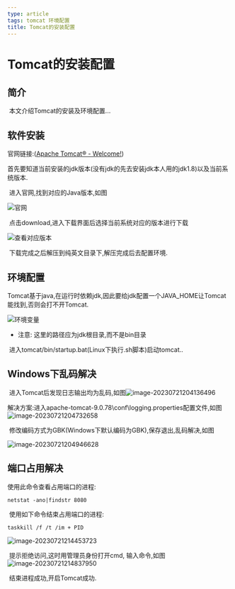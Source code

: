 ```yaml
---
type: article
tags: tomcat 环境配置
title: Tomcat的安装配置
---
```


# Tomcat的安装配置

## 简介

​	本文介绍Tomcat的安装及环境配置...

## 软件安装

官网链接:([Apache Tomcat® - Welcome!](https://tomcat.apache.org/))

​	首先要知道当前安装的jdk版本(没有jdk的先去安装jdk本人用的jdk1.8)以及当前系统版本.

​	进入官网,找到对应的Java版本,如图

![官网](https://monkifantasy.github.io/assets/tomcat1.png)

​	点击download,进入下载界面后选择当前系统对应的版本进行下载

![查看对应版本](https://monkifantasy.github.io/assets/tomcat2.png)

​	下载完成之后解压到纯英文目录下,解压完成后去配置环境.

## 环境配置

​	Tomcat基于java,在运行时依赖jdk,因此要给jdk配置一个JAVA_HOME让Tomcat能找到,否则会打不开Tomcat.

![环境变量](https://monkifantasy.github.io/assets/tomcat3.png)

- 注意: 这里的路径应为jdk根目录,而不是bin目录

​	进入tomcat/bin/startup.bat(Linux下执行.sh脚本)启动tomcat..

## Windows下乱码解决

​	进入Tomcat后发现日志输出均为乱码,如图![image-20230721204136496](https://monkifantasy.github.io/assets/tomcat4.png)

​	解决方案:进入apache-tomcat-9.0.78\conf\logging.properties配置文件,如图![image-20230721204732658](C:\Users\POWEHI\AppData\Roaming\Typora\typora-user-images\image-20230721204732658.png)

​		修改编码方式为GBK(Windows下默认编码为GBK),保存退出,乱码解决,如图

![image-20230721204946628](https://monkifantasy.github.io/assets/tomcat5.png)

## 端口占用解决

使用此命令查看占用端口的进程:

```shell
netstat -ano|findstr 8080
```

​	使用如下命令结束占用端口的进程:

```shell
taskkill /f /t /im + PID
```

![image-20230721214453723](https://monkifantasy.github.io/assets/tomcat6.png)

​	提示拒绝访问,这时用管理员身份打开cmd, 输入命令,如图![image-20230721214837950](https://monkifantasy.github.io/assets/tomcat7.png)

​	结束进程成功,开启Tomcat成功.

